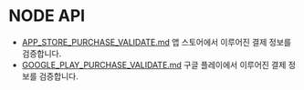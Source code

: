 # NODE API
* [APP_STORE_PURCHASE_VALIDATE.md](APP_STORE_PURCHASE_VALIDATE.md) 앱 스토어에서 이루어진 결제 정보를 검증합니다.
* [GOOGLE_PLAY_PURCHASE_VALIDATE.md](GOOGLE_PLAY_PURCHASE_VALIDATE.md) 구글 플레이에서 이루어진 결제 정보를 검증합니다.
